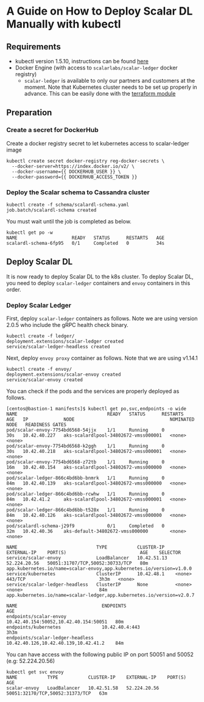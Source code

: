 # A Guide on How to Deploy Scalar DL Manually with kubectl

## Requirements

* kubectl version 1.5.10, instructions can be found [here](https://kubernetes.io/docs/tasks/tools/install-kubectl/)
* Docker Engine (with access to `scalarlabs/scalar-ledger` docker registry)
  * `scalar-ledger` is available to only our partners and customers at the moment.
Note that Kubernetes cluster needs to be set up properly in advance. This can be easily done with the [terraform module](../../docs/README.md)

## Preparation

### Create a secret for DockerHub

Create a docker registry secret to let kubernetes access to scalar-ledger image

```console
kubectl create secret docker-registry reg-docker-secrets \
  --docker-server=https://index.docker.io/v2/ \
  --docker-username={{ DOCKERHUB_USER }} \
  --docker-password={{ DOCKERHUB_ACCESS_TOKEN }}
```

### Deploy the Scalar schema to Cassandra cluster

```console
kubectl create -f schema/scalardl-schema.yaml
job.batch/scalardl-schema created
```

You must wait until the job is completed as below.

```console
kubectl get po -w
NAME                    READY   STATUS      RESTARTS   AGE
scalardl-schema-6fp95   0/1     Completed   0          34s
```

## Deploy Scalar DL

It is now ready to deploy Scalar DL to the k8s cluster. To deploy Scalar DL, you need to deploy `scalar-ledger` containers and `envoy` containers in this order.

### Deploy Scalar Ledger

First, deploy `scalar-ledger` containers as follows. Note we are using version 2.0.5 who include the gRPC health check binary.

```console
kubectl create -f ledger/
deployment.extensions/scalar-ledger created
service/scalar-ledger-headless created
```

Next, deploy `envoy proxy` container as follows. Note that we are using v1.14.1

```console
kubectl create -f envoy/
deployment.extensions/scalar-envoy created
service/scalar-envoy created
```

You can check if the pods and the services are properly deployed as follows.

```console
[centos@bastion-1 manifests]$ kubectl get po,svc,endpoints -o wide
NAME                                 READY   STATUS      RESTARTS   AGE   IP             NODE                                   NOMINATED NODE   READINESS GATES
pod/scalar-envoy-7754bd6568-54jjx    1/1     Running     0          30s   10.42.40.227   aks-scalardlpool-34802672-vmss000001   <none>           <none>
pod/scalar-envoy-7754bd6568-k2ggh    1/1     Running     0          30s   10.42.40.218   aks-scalardlpool-34802672-vmss000001   <none>           <none>
pod/scalar-envoy-7754bd6568-z72tb    1/1     Running     0          16m   10.42.40.154   aks-scalardlpool-34802672-vmss000000   <none>           <none>
pod/scalar-ledger-866c4bd6bb-bnmrk   1/1     Running     0          84m   10.42.40.139   aks-scalardlpool-34802672-vmss000000   <none>           <none>
pod/scalar-ledger-866c4bd6bb-rcwhw   1/1     Running     0          84m   10.42.41.2     aks-scalardlpool-34802672-vmss000001   <none>           <none>
pod/scalar-ledger-866c4bd6bb-t528x   1/1     Running     0          84m   10.42.40.126   aks-scalardlpool-34802672-vmss000000   <none>           <none>
pod/scalardl-schema-j29f9            0/1     Completed   0          32m   10.42.40.36    aks-default-34802672-vmss000000        <none>           <none>

NAME                             TYPE           CLUSTER-IP    EXTERNAL-IP    PORT(S)                           AGE    SELECTOR
service/scalar-envoy             LoadBalancer   10.42.51.13   52.224.20.56   50051:31707/TCP,50052:30733/TCP   80m    app.kubernetes.io/name=scalar-envoy,app.kubernetes.io/version=v1.0.0
service/kubernetes               ClusterIP      10.42.48.1    <none>         443/TCP                           3h3m   <none>
service/scalar-ledger-headless   ClusterIP      None          <none>         <none>                            84m    app.kubernetes.io/name=scalar-ledger,app.kubernetes.io/version=v2.0.7

NAME                               ENDPOINTS                               AGE
endpoints/scalar-envoy             10.42.40.154:50052,10.42.40.154:50051   80m
endpoints/kubernetes               10.42.40.4:443                          3h3m
endpoints/scalar-ledger-headless   10.42.40.126,10.42.40.139,10.42.41.2    84m
```

You can have access with the following public IP on port 50051 and 50052 (e.g: 52.224.20.56)

```console
kubectl get svc envoy
NAME           TYPE           CLUSTER-IP    EXTERNAL-IP    PORT(S)                           AGE
scalar-envoy   LoadBalancer   10.42.51.58   52.224.20.56   50051:32170/TCP,50052:31373/TCP   63m
```
